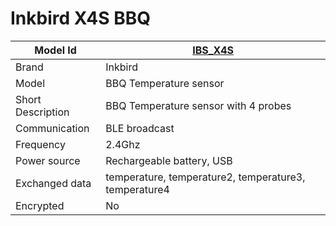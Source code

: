 # Inkbird X4S BBQ

|Model Id|[IBS_X4S](./../../src/devices/IBS_X4S_json.h)|
|-|-|
|Brand|Inkbird|
|Model|BBQ Temperature sensor|
|Short Description|BBQ Temperature sensor with 4 probes|
|Communication|BLE broadcast|
|Frequency|2.4Ghz|
|Power source|Rechargeable battery, USB|
|Exchanged data|temperature, temperature2, temperature3, temperature4|
|Encrypted|No|
